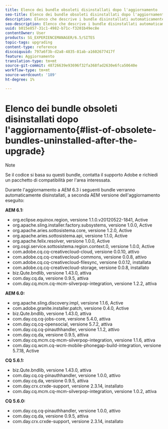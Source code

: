 ```yaml
---
title: Elenco dei bundle obsoleti disinstallati dopo l'aggiornamento
seo-title: Elenco dei bundle obsoleti disinstallati dopo l'aggiornamento
description: Elenco che descrive i bundle disinstallati automaticamente durante l'aggiornamento a AEM 6.3.
seo-description: Elenco che descrive i bundle disinstallati automaticamente durante l'aggiornamento a AEM 6.3.
uuid: b015e857-31c1-4982-b71c-f3201b49ec8e
contentOwner: User
products: SG_EXPERIENCEMANAGER/6.5/SITES
topic-tags: upgrading
content-type: reference
discoiquuid: 797a6f3b-d2a8-4835-81ab-a1602677417f
feature: Aggiornamento
translation-type: tm+mt
source-git-commit: 48726639e93696f32fa368fad2630e6fca50640e
workflow-type: tm+mt
source-wordcount: '189'
ht-degree: 1%

---
```



# Elenco dei bundle obsoleti disinstallati dopo l&#39;aggiornamento{#list-of-obsolete-bundles-uninstalled-after-the-upgrade}

>[!NOTE]
>
>Se il codice si basa su questi bundle, contatta il supporto Adobe e richiedi un pacchetto di compatibilità per l&#39;area interessata.

Durante l&#39;aggiornamento a AEM 6.3 i seguenti bundle verranno automaticamente disinstallati, a seconda AEM versione dell&#39;aggiornamento eseguito:

**AEM 6.1:**

* org.eclipse.equinox.region, versione 1.1.0.v20120522-1841, Active
* org.apache.sling.installer.factory.subsystems, versione 1.0.0, Active
* org.apache.aries.sottosistema.core, versione 1.2.0, Active
* org.apache.aries.sottosistema.api, versione 1.1.0, Active
* org.apache.felix.resolver, versione 1.0.0, Active
* org.osgi.service.sottosistema.region.context.0, versione 1.0.0, Active
* com.adobe.cq.cq-creativecloud-cloud, versione 0.0.10, attivo
* com.adobe.cq.cq-creativecloud-commons, versione 0.0.8, attivo
* com.adobe.cq.cq-creativecloud-filesync, versione 0.0.12, installata
* com.adobe.cq.cq-creativecloud-storage, versione 0.0.8, installato
* biz.Qute.bndlib, versione 1.43.0, attiva
* com.day.cq.da, versione 0.9.5, attiva
* com.day.cq.mcm.cq-mcm-silverpop-integration, versione 1.2.2, attiva

**AEM 6.0:**

* org.apache.sling.discovery.impl, versione 1.1.6, Active
* com.adobe.granite.installer.patch, versione 0.4.0, Active
* biz.Qute.bndlib, versione 1.43.0, attiva
* com.day.cq.cq-jobs-core, versione 5.4.0, attiva
* com.day.cq.cq-opensocial, versione 5.7.2, attiva
* com.day.cq.cq-pinauthhandler, versione 1.1.2, attivo
* com.day.cq.da, versione 0.9.5, attiva
* com.day.cq.mcm.cq-mcm-silverpop-integration, versione 1.1.6, attiva
* com.day.cq.wcm.cq-wcm-mobile-phonegap-build-integration, versione 5.7.18, Active

**CQ 5.6.1:**

* biz.Qute.bndlib, versione 1.43.0, attiva
* com.day.cq.cq-pinauthhandler, versione 1.0.0, attivo
* com.day.cq.da, versione 0.9.5, attiva
* com.day.crx.crxde-support, versione 2.3.14, installato
* com.day.cq.mcm.cq-mcm-silverpop-integration, versione 1.0.2, attiva

**CQ 5.6.0:**

* com.day.cq.cq-pinauthhandler, versione 1.0.0, attivo
* com.day.cq.da, versione 0.9.5, attiva
* com.day.crx.crxde-support, versione 2.3.14, installato

